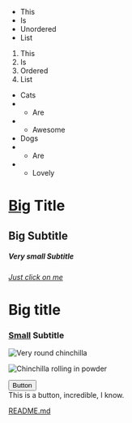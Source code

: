 - This
- Is
- Unordered
- List

1. This
2. Is
3. Ordered
4. List

- Cats
- - Are
- - Awesome
- Dogs
- - Are
- - Lovely

# [Big](https://www.sunnyskyz.com/uploads/2020/07/fnw9m-chonky-cat-named-mango-lg.jpg) Title
## Big Subtitle   
##### Very small Subtitle
###### [Just click on me](https://ih1.redbubble.net/image.1068008707.9299/flat,750x,075,f-pad,750x1000,f8f8f8.jpg)
  
# Big title
### [Small](https://www.thegoodypet.com/wp-content/uploads/2022/02/small-cat-breeds.jpg) Subtitle  
  
![Very round chinchilla](https://i.pinimg.com/originals/7e/a0/d3/7ea0d3f4b4cb819cf5695ad664517a4b.jpg)

![Chinchilla rolling in powder](https://c.tenor.com/9MlfVT0uUzUAAAAd/chinchilla-rodent.gif)

<!DOCTYPE html>
<html lang="en">
  <head>
    <meta charset="UTF-8" />
  </head>

  <body>
    <button id="btn">Button</button> </br>This is a button, incredible, I know.
  </body>
</html>
    
[README.md](https://github.com/HazemMaddouri/exercice-markdown-bsh/blob/hazem/README.md)